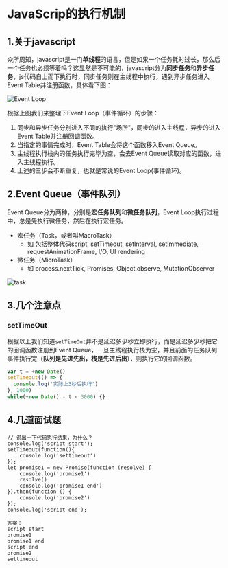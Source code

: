 # JavaScrip的执行机制

## 1.关于javascript

众所周知，javascript是一门**单线程**的语言，但是如果一个任务耗时过长，那么后一个任务也必须等着吗？这显然是不可能的，javascript分为**同步任务**和**异步任务**，js代码自上而下执行时，同步任务则在主线程中执行，遇到异步任务进入Event Table并注册函数，具体看下图：

<img src="C:\Users\12039\Desktop\Coding-articles\images\Event Loop.png" alt="Event Loop" style="zoom:100%;" />

根据上图我们来整理下Event Loop（事件循环）的步骤：

1. 同步和异步任务分别进入不同的执行"场所"，同步的进入主线程，异步的进入Event Table并注册回调函数。
2. 当指定的事情完成时，Event Table会将这个函数移入Event Queue。
3. 主线程执行栈内的任务执行完毕为空，会去Event Queue读取对应的函数，进入主线程执行。
4. 上述的三步会不断重复，也就是常说的Event Loop(事件循环)。

## 2.Event Queue（事件队列）

Event Queue分为两种，分别是**宏任务队列**和**微任务队列**，Event Loop执行过程中，总是先执行微任务，然后在执行宏任务。

- 宏任务（Task，或者叫MacroTask）
  - 如 包括整体代码script, setTimeout, setInterval, setImmediate, requestAnimationFrame, I/O, UI rendering
- 微任务（MicroTask）
  - 如 process.nextTick, Promises, Object.observe, MutationObserver

<img src="C:\Users\12039\Desktop\Coding-articles\images\task.png" alt="task" style="zoom:100%;" />

## 3.几个注意点

### setTimeOut

根据以上我们知道`setTimeOut`并不是延迟多少秒立即执行，而是延迟多少秒把它的回调函数注册到Event Queue，一旦主线程执行栈为空，并且前面的任务队列事件执行完（**队列是先进先出，栈是先进后出**），则执行它的回调函数。

```javascript
var t = +new Date()
setTimeout(() => {
  console.log('实际上3秒后执行')
}, 1000)
while(+new Date() - t < 3000) {}
```



## 4.几道面试题

```
// 说出一下代码执行结果，为什么？
console.log('script start'); 
setTimeout(function(){
    console.log('settimeout') 
});
let promise1 = new Promise(function (resolve) {
    console.log('promise1') 
    resolve()
    console.log('promise1 end') 
}).then(function () {
    console.log('promise2')
});
console.log('script end');

答案：
script start
promise1
promise1 end
script end
promise2
settimeout
```



